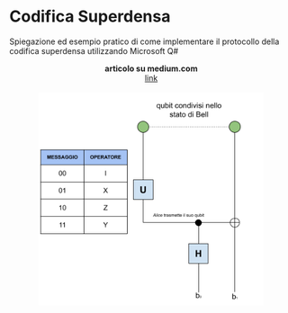 # Codifica Superdensa
Spiegazione ed esempio pratico di come implementare il protocollo della codifica superdensa utilizzando Microsoft Q# 

<div align="center">
  <b>articolo su medium.com</b><br>
  <a href="https://medium.com/@mariocuomo/superdense-coding-due-bit-al-prezzo-di-un-qubit-a341457352d5">link</a>
  <br><br>
</div>


<div align="center">
  <img src="https://github.com/mariocuomo/codificaSuperdensa/blob/main/img/protocollo.png" width="400">
</div>
